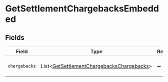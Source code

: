 # GetSettlementChargebacksEmbedded


## Fields

| Field                                                                                                        | Type                                                                                                         | Required                                                                                                     | Description                                                                                                  |
| ------------------------------------------------------------------------------------------------------------ | ------------------------------------------------------------------------------------------------------------ | ------------------------------------------------------------------------------------------------------------ | ------------------------------------------------------------------------------------------------------------ |
| `chargebacks`                                                                                                | List\<[GetSettlementChargebacksChargebacks](../../models/operations/GetSettlementChargebacksChargebacks.md)> | :heavy_minus_sign:                                                                                           | A list of chargeback objects.                                                                                |